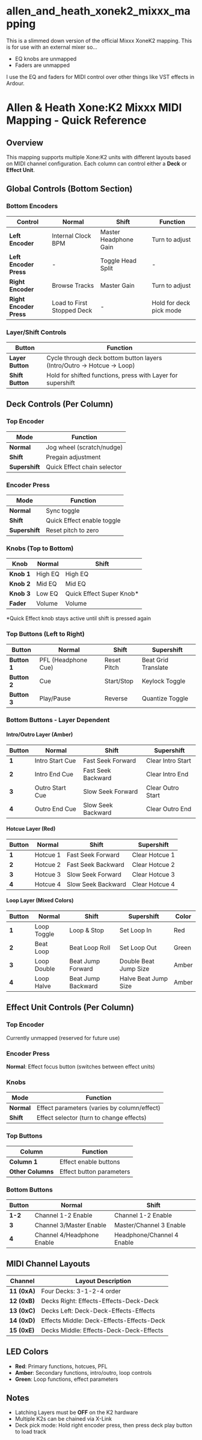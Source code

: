 # allen_and_heath_xonek2_mixxx_mapping

This is a slimmed down version of the official Mixxx XoneK2 mapping. This is for use with an external mixer so...

- EQ knobs are unmapped
- Faders are unmapped

I use the EQ and faders for MIDI control over other things like VST effects in Ardour.

# Allen & Heath Xone:K2 Mixxx MIDI Mapping - Quick Reference

## Overview
This mapping supports multiple Xone:K2 units with different layouts based on MIDI channel configuration. Each column can control either a **Deck** or **Effect Unit**.

## Global Controls (Bottom Section)

### Bottom Encoders
| Control | Normal | Shift | Function |
|---------|--------|-------|----------|
| **Left Encoder** | Internal Clock BPM | Master Headphone Gain | Turn to adjust |
| **Left Encoder Press** | - | Toggle Head Split | - |
| **Right Encoder** | Browse Tracks | Master Gain | Turn to adjust |
| **Right Encoder Press** | Load to First Stopped Deck | - | Hold for deck pick mode |

### Layer/Shift Controls
| Button | Function |
|--------|----------|
| **Layer Button** | Cycle through deck bottom button layers (Intro/Outro → Hotcue → Loop) |
| **Shift Button** | Hold for shifted functions, press with Layer for supershift |

## Deck Controls (Per Column)

### Top Encoder
| Mode | Function |
|------|----------|
| **Normal** | Jog wheel (scratch/nudge) |
| **Shift** | Pregain adjustment |
| **Supershift** | Quick Effect chain selector |

### Encoder Press
| Mode | Function |
|------|----------|
| **Normal** | Sync toggle |
| **Shift** | Quick Effect enable toggle |
| **Supershift** | Reset pitch to zero |

### Knobs (Top to Bottom)
| Knob | Normal | Shift |
|------|--------|-------|
| **Knob 1** | High EQ | High EQ |
| **Knob 2** | Mid EQ | Mid EQ |
| **Knob 3** | Low EQ | Quick Effect Super Knob* |
| **Fader** | Volume | Volume |

*Quick Effect knob stays active until shift is pressed again

### Top Buttons (Left to Right)
| Button | Normal | Shift | Supershift |
|--------|--------|-------|------------|
| **Button 1** | PFL (Headphone Cue) | Reset Pitch | Beat Grid Translate |
| **Button 2** | Cue | Start/Stop | Keylock Toggle |
| **Button 3** | Play/Pause | Reverse | Quantize Toggle |

### Bottom Buttons - Layer Dependent

#### Intro/Outro Layer (Amber)
| Button | Normal | Shift | Supershift |
|--------|--------|-------|------------|
| **1** | Intro Start Cue | Fast Seek Forward | Clear Intro Start |
| **2** | Intro End Cue | Fast Seek Backward | Clear Intro End |
| **3** | Outro Start Cue | Slow Seek Forward | Clear Outro Start |
| **4** | Outro End Cue | Slow Seek Backward | Clear Outro End |

#### Hotcue Layer (Red)
| Button | Normal | Shift | Supershift |
|--------|--------|-------|------------|
| **1** | Hotcue 1 | Fast Seek Forward | Clear Hotcue 1 |
| **2** | Hotcue 2 | Fast Seek Backward | Clear Hotcue 2 |
| **3** | Hotcue 3 | Slow Seek Forward | Clear Hotcue 3 |
| **4** | Hotcue 4 | Slow Seek Backward | Clear Hotcue 4 |

#### Loop Layer (Mixed Colors)
| Button | Normal | Shift | Supershift | Color |
|--------|--------|-------|------------|-------|
| **1** | Loop Toggle | Loop & Stop | Set Loop In | Red |
| **2** | Beat Loop | Beat Loop Roll | Set Loop Out | Green |
| **3** | Loop Double | Beat Jump Forward | Double Beat Jump Size | Amber |
| **4** | Loop Halve | Beat Jump Backward | Halve Beat Jump Size | Amber |

## Effect Unit Controls (Per Column)

### Top Encoder
Currently unmapped (reserved for future use)

### Encoder Press
**Normal**: Effect focus button (switches between effect units)

### Knobs
| Mode | Function |
|------|----------|
| **Normal** | Effect parameters (varies by column/effect) |
| **Shift** | Effect selector (turn to change effects) |

### Top Buttons
| Column | Function |
|--------|----------|
| **Column 1** | Effect enable buttons |
| **Other Columns** | Effect button parameters |

### Bottom Buttons
| Button | Normal | Shift |
|--------|--------|-------|
| **1-2** | Channel 1-2 Enable | Channel 1-2 Enable |
| **3** | Channel 3/Master Enable | Master/Channel 3 Enable |
| **4** | Channel 4/Headphone Enable | Headphone/Channel 4 Enable |

## MIDI Channel Layouts

| Channel | Layout Description |
|---------|-------------------|
| **11 (0xA)** | Four Decks: 3-1-2-4 order |
| **12 (0xB)** | Decks Right: Effects-Effects-Deck-Deck |
| **13 (0xC)** | Decks Left: Deck-Deck-Effects-Effects |
| **14 (0xD)** | Effects Middle: Deck-Effects-Effects-Deck |
| **15 (0xE)** | Decks Middle: Effects-Deck-Deck-Effects |

## LED Colors
- **Red**: Primary functions, hotcues, PFL
- **Amber**: Secondary functions, intro/outro, loop controls
- **Green**: Loop functions, effect parameters

## Notes
- Latching Layers must be **OFF** on the K2 hardware
- Multiple K2s can be chained via X-Link
- Deck pick mode: Hold right encoder press, then press deck play button to load track
